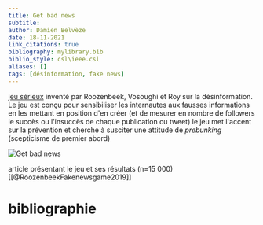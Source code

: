 ```yaml
---
title: Get bad news
subtitle:
author: Damien Belvèze
date: 18-11-2021
link_citations: true
bibliography: mylibrary.bib
biblio_style: csl\ieee.csl
aliases: []
tags: [désinformation, fake news]
---
```


[jeu sérieux](https://www.getbadnews.com) inventé par Roozenbeek, Vosoughi et Roy sur la désinformation. Le jeu est conçu pour sensibiliser les internautes aux fausses informations en les mettant en position d'en créer (et de mesurer en nombre de followers le succès ou l'insuccès de chaque publication ou tweet)
le jeu met l'accent sur la prévention et cherche à susciter une attitude de *prebunking* (scepticisme de premier abord)

![Get bad news](getbadnews.png)

article présentant le jeu et ses résultats (n=15 000)[[@RoozenbeekFakenewsgame2019]]




# bibliographie

